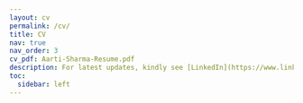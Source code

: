 ```yaml
---
layout: cv
permalink: /cv/
title: CV
nav: true
nav_order: 3
cv_pdf: Aarti-Sharma-Resume.pdf
description: For latest updates, kindly see [LinkedIn](https://www.linkedin.com/in/aarti-sharma01/).
toc:
  sidebar: left
---
```

